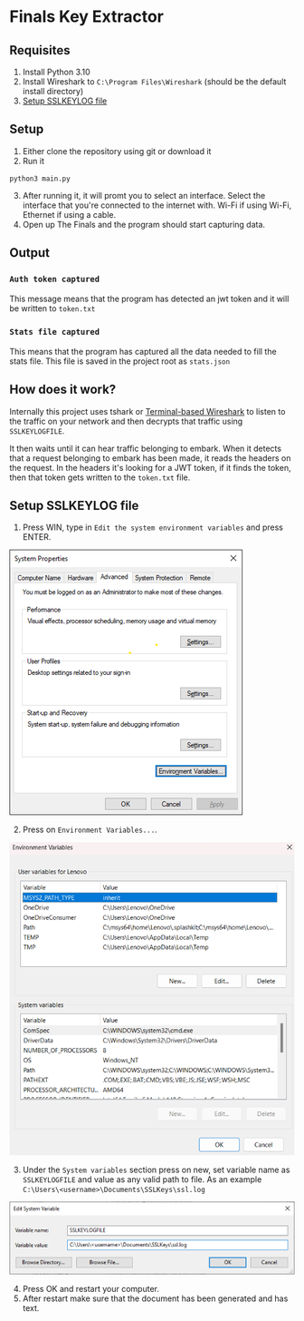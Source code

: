 # Finals Key Extractor

## Requisites

1. Install Python 3.10
2. Install Wireshark to `C:\Program Files\Wireshark` (should be the default install directory)
3. [Setup SSLKEYLOG file](#setup-sslkeylog-file)

## Setup

1. Either clone the repository using git or download it
2. Run it

```shell
python3 main.py
```

3. After running it, it will promt you to select an interface. Select the interface that you're connected to the internet with. Wi-Fi if using Wi-Fi, Ethernet if using a cable.
4. Open up The Finals and the program should start capturing data.

## Output

### `Auth token captured`

This message means that the program has detected an jwt token and it will be written to `token.txt`

### `Stats file captured`

This means that the program has captured all the data needed to fill the stats file. This file is saved in the project root as `stats.json`

## How does it work?

Internally this project uses tshark or [Terminal-based Wireshark](https://www.wireshark.org/docs/wsug_html_chunked/AppToolstshark.html) to listen to the traffic on your network and then decrypts that traffic using `SSLKEYLOGFILE`.

It then waits until it can hear traffic belonging to embark. When it detects that a request belonging to embark has been made, it reads the headers on the request. In the headers it's looking for a JWT token, if it finds the token, then that token gets written to the `token.txt` file.

## Setup SSLKEYLOG file

1. Press WIN, type in `Edit the system environment variables` and press ENTER.

![system-properties.png](./docs/assets/system-properties.png)

2. Press on `Environment Variables...`.

![environment-variables.png](./docs/assets/environment-variables.png)

3. Under the `System variables` section press on new, set variable name as `SSLKEYLOGFILE` and value as any valid path to file. As an example `C:\Users\<username>\Documents\SSLKeys\ssl.log`

![edit-system-variable.png](./docs/assets/edit-system-variable.png)

4. Press OK and restart your computer.
5. After restart make sure that the document has been generated and has text.
